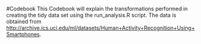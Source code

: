 #Codebook
This Codebook will explain the transformations performed in creating the tidy data set using the run_analysis.R script.
The data is obtained from http://archive.ics.uci.edu/ml/datasets/Human+Activity+Recognition+Using+Smartphones.
